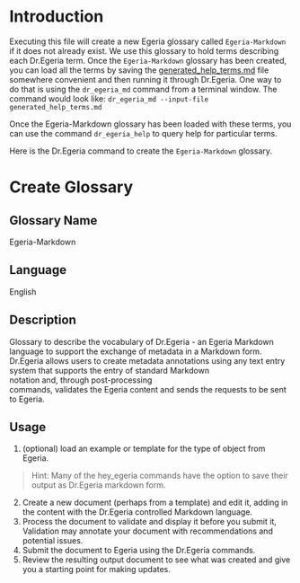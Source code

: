 # Introduction
Executing this file will create a new Egeria glossary called `Egeria-Markdown` if 
it does not already exist. We use this glossary to hold terms describing each Dr.Egeria term.
Once the `Egeria-Markdown` glossary has been created, you can load all the terms by saving
the [generated_help_terms.md](./generated_help_terms.md) file somewhere convenient and then running it 
through Dr.Egeria. One way to do that is using the `dr_egeria_md` command from a terminal window. The command would look like:
```dr_egeria_md --input-file generated_help_terms.md```

Once the Egeria-Markdown glossary has been loaded with these terms, you can use the command `dr_egeria_help` to query
help for particular terms.

Here is the Dr.Egeria command to create the `Egeria-Markdown` glossary.

# Create Glossary  
      
## Glossary Name  
      
Egeria-Markdown  
      
## Language  
      
English  
      
## Description  
      
Glossary to describe the vocabulary of Dr.Egeria - an Egeria Markdown language to support the exchange of metadata in a Markdown form.  
Dr.Egeria allows users to create metadata annotations using any text entry system that supports the entry of standard Markdown  
notation and, through post-processing  
commands, validates the Egeria content and sends the requests to be sent to Egeria.   
      
## Usage  
      
1. (optional) load an example or template for the type of object from Egeria.
> Hint: Many of the hey_egeria commands have the option to save their output as Dr.Egeria markdown form.
2. Create a new document (perhaps from a template) and edit it, adding in the content with the Dr.Egeria controlled Markdown language.  
3. Process the document to validate and display it before you submit it, Validation may annotate your document with recommendations and potential issues.  
4. Submit the document to Egeria using the Dr.Egeria commands. 
5. Review the resulting output document to see what was created and give you a starting point for making updates. 
   